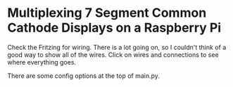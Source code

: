 # Multiplexing 7 Segment Common Cathode Displays on a Raspberry Pi

Check the Fritzing for wiring. There is a lot going on, so I couldn't think of a good way to show all of the wires. Click on wires and connections to see where everything goes.

There are some config options at the top of main.py.

